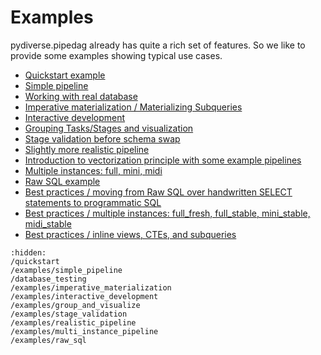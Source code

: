 # Examples

pydiverse.pipedag already has quite a rich set of features. So we like to provide some examples showing typical use cases.

* [Quickstart example](/quickstart)
* [Simple pipeline](/examples/simple_pipeline)
* [Working with real database](/database_testing)
* [Imperative materialization / Materializing Subqueries](/examples/imperative_materialization)
* [Interactive development](/examples/interactive_development)
* [Grouping Tasks/Stages and visualization](/examples/group_and_visualize)
* [Stage validation before schema swap](/examples/stage_validation)
* [Slightly more realistic pipeline](/examples/realistic_pipeline)
* [Introduction to vectorization principle with some example pipelines](https://github.com/Quantco/vectorization-tutorial/blob/main/README.md)
* [Multiple instances: full, mini, midi](/examples/multi_instance_pipeline)
* [Raw SQL example](/examples/raw_sql)
* [Best practices / moving from Raw SQL over handwritten SELECT statements to programmatic SQL](/examples/best_practices_sql)
* [Best practices / multiple instances: full_fresh, full_stable, mini_stable, midi_stable](/examples/best_practices_instances)
* [Best practices / inline views, CTEs, and subqueries](/examples/best_practices_inline)

```{toctree}
:hidden:
/quickstart
/examples/simple_pipeline
/database_testing
/examples/imperative_materialization
/examples/interactive_development
/examples/group_and_visualize
/examples/stage_validation
/examples/realistic_pipeline
/examples/multi_instance_pipeline
/examples/raw_sql
```
